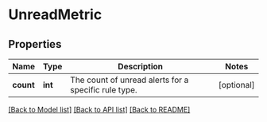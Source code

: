# UnreadMetric

## Properties
Name | Type | Description | Notes
------------ | ------------- | ------------- | -------------
**count** | **int** | The count of unread alerts for a specific rule type. | [optional] 

[[Back to Model list]](../README.md#documentation-for-models) [[Back to API list]](../README.md#documentation-for-api-endpoints) [[Back to README]](../README.md)



